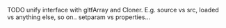 TODO unify interface with gltfArray and Cloner.
E.g. source vs src, loaded vs anything else, so on..
setparam vs properties...

